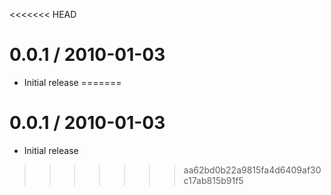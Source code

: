 <<<<<<< HEAD

0.0.1 / 2010-01-03
==================

  * Initial release
=======

0.0.1 / 2010-01-03
==================

  * Initial release
>>>>>>> aa62bd0b22a9815fa4d6409af30c17ab815b91f5
